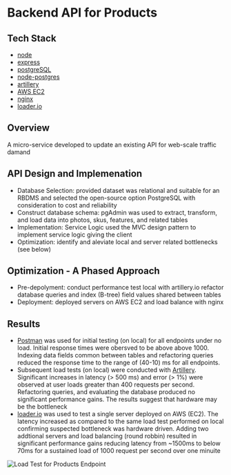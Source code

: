# Backend API for Products

## Tech Stack
- [node](https://nodejs.org/en/)
- [express](http://expressjs.com/)
- [postgreSQL](https://www.postgresql.org/)
- [node-postgres](https://node-postgres.com/)
- [artillery](https://www.artillery.io/docs)
- [AWS EC2](https://aws.amazon.com/)
- [nginx](https://www.nginx.com/)
- [loader.io](https://loader.io/)

## Overview
A micro-service developed to update an existing API for web-scale traffic damand

## API Design and Implemenation
-	Database Selection: provided dataset was relational and suitable for an RBDMS and selected the open-source option PostgreSQL with consideration to cost and reliability
-	Construct database schema: pgAdmin was used to extract, transform, and load data into photos, skus, features, and related tables
-	Implementation: Service Logic used the MVC design pattern to implement service logic giving the client
-	Optimization: identify and aleviate local and server related bottlenecks (see below)

## Optimization - A Phased Approach
- Pre-depolyment: conduct performance test local with artillery.io refactor database queries and index (B-tree) field values shared between tables
- Deployment: deployed servers on AWS EC2 and load balance with nginx

## Results
- [Postman](https://www.postman.com/) was used for initial testing (on local) for all endpoints under no load. Initial response times were obersved to be above above 1000. Indexing data fields common between tables and refactoring queries reduced the response time to the range of (40-10) ms for all endpoints.
- Subsequent load tests (on local) were conducted with [Artillery](https://www.artillery.io/docs). Significant increases in latency (> 500 ms) and error (> 1%) were observed at user loads greater than 400 requests per second. Refactoring queries, and evaluating the database produced no significant performance gains. The results suggest that hardware may be the bottleneck
- [loader.io](https://loader.io/) was used to test a single server deployed on AWS (EC2). The latency increased as compared to the same load test performed on local confirming suspected bottleneck was hardware driven. Adding two addtional servers and load balancing (round robbin) resulted in significant performance gains reducing latency from ~1500ms to below 70ms for a sustained load of 1000 request per second over one minuite

![Load Test for Products Endpoint]()

